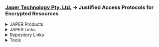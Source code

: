 ### [Japer Technology Pty. Ltd.](https://www.japer.technology) → Justified Access Protocols for Encrypted Resources

<details>
  <summary>JAPER Products</summary>

  #### JAPER's primary product is it's API, this GitHub repository contains resources that compliment the API documentation at [developer.japer.io](https://developer.japer.io)
  
  [![ReadMe Card](https://github-readme-stats.vercel.app/api/pin/?username=japertechnology&repo=developer-japer-io)](https://github.com/japertechnology/developer-japer-io)

</details>


<details>
  <summary>JAPER Links</summary>

##### Websites

  [![Button Component](https://readme-components.vercel.app/api?component=button&fill=ac43d9&text=www.japer.technology)](https://www.japer.technology)
  [![Button Component](https://readme-components.vercel.app/api?component=button&fill=ac43d9&text=japertechnology.github.io)](https://japertechnology.github.io)

  [![Button Component](https://readme-components.vercel.app/api?component=button&fill=ac43d9&text=www.japer.cloud)](https://www.japer.cloud)
  [![Button Component](https://readme-components.vercel.app/api?component=button&fill=ac43d9&text=www.japer.xyz)](https://www.japer.xyz)

  [![Button Component](https://readme-components.vercel.app/api?component=button&fill=ac43d9&text=developer.japer.io)](https://developer.japer.io)

##### Information

  [![Button Component](https://readme-components.vercel.app/api?component=button&fill=ac43d9&text=chatgpt.com)](https://chat.openai.com/g/g-GrNiWW5CX)
  [![Button Component](https://readme-components.vercel.app/api?component=button&fill=ac43d9&text=japer.zoom.us)](https://japer.zoom.us)

</details>


<details>
  <summary>Repository Links</summary>

##### by Page

  [![Button](https://readme-components.vercel.app/api?component=button&fill=ac43d9&text=p1)](https://github.com/japertechnology?tab=repositories&q=&type=&language=&sort=name)
  [![Button](https://readme-components.vercel.app/api?component=button&fill=ac43d9&text=p2)](https://github.com/japertechnology?tab=repositories&q=&type=&language=&page=2&sort=name)
  [![Button](https://readme-components.vercel.app/api?component=button&fill=ac43d9&text=p3)](https://github.com/japertechnology?tab=repositories&q=&type=&language=&page=3&sort=name)
  [![Button](https://readme-components.vercel.app/api?component=button&fill=ac43d9&text=p4)](https://github.com/japertechnology?tab=repositories&q=&type=&language=&page=4&sort=name)
  [![Button](https://readme-components.vercel.app/api?component=button&fill=ac43d9&text=p5)](https://github.com/japertechnology?tab=repositories&q=&type=&language=&page=5&sort=name)
  
  ##### by Class
  
  [![Button](https://readme-components.vercel.app/api?component=button&fill=ac43d9&text=japer)](https://github.com/japertechnology?tab=repositories&q=japer&type=&language=&sort=name)
  [![Button](https://readme-components.vercel.app/api?component=button&fill=ac43d9&text=juxta)](https://github.com/japertechnology?tab=repositories&q=juxta&type=&language=&sort=name)
  [![Button](https://readme-components.vercel.app/api?component=button&fill=ac43d9&text=spark)](https://github.com/japertechnology?tab=repositories&q=spark&type=&language=&sort=name)
  [![Button](https://readme-components.vercel.app/api?component=button&fill=ac43d9&text=static)](https://github.com/japertechnology?tab=repositories&q=static&type=&language=&sort=name)
  
  ##### Type
  
  [![Button](https://readme-components.vercel.app/api?component=button&fill=ac43d9&q=&text=private)](https://github.com/japertechnology?tab=repositories&type=private&language=&sort=name)
  [![Button](https://readme-components.vercel.app/api?component=button&fill=ac43d9&q=&text=public)](https://github.com/japertechnology?tab=repositories&type=public&language=&sort=name)
  [![Button](https://readme-components.vercel.app/api?component=button&fill=ac43d9&q=&text=template)](https://github.com/japertechnology?tab=repositories&type=template&language=&sort=name)
  
  ##### Status
  
  [![Website](https://img.shields.io/badge/API-Online-informational?style=flat-square&color=ac43d9&logo=postman&logoColor=white)](https://apps.apple.com/us/app/japer/id1481154593?ls=1)
  [![Website](https://img.shields.io/badge/iOS_App-Online-informational?style=flat-square&color=ac43d9&logo=apple&logoColor=white)](https://apps.apple.com/us/app/japer/id1481154593?ls=1)
  [![Website](https://img.shields.io/badge/Android_App-Online-informational?style=flat-square&color=ac43d9&logo=apple&logoColor=white)](https://apps.apple.com/us/app/japer/id1481154593?ls=1)
  [![Website](https://img.shields.io/badge/Website-Online-informational?style=flat-square&color=ac43d9&logo=wix&logoColor=white)](https://apps.apple.com/us/app/japer/id1481154593?ls=1)

</details>


<details>
  <summary>Tools</summary>

  #### During the development of JAPER this tool proved very useful.  
  
  [![ReadMe Card](https://github-readme-stats.vercel.app/api/pin/?username=japertechnology&repo=juxta-repo)](https://github.com/japertechnology/juxta-repo)

<details>
  <summary>GitHub Stats</summary>
  
  ![stats](https://github-readme-stats.vercel.app/api?username=japertechnology&title_color=3498db&text_color=2ecc71&icon_color=3498db&bg_color=00000000&hide_border=true&show_icons=true&include_all_commits=true&count_private=true&disable_animations=true)
  ![trophy](https://github-profile-trophy.vercel.app/?username=japertechnology&no-bg=true&no-frame=true&column=4&theme=algolia)
  
  ![graph](https://github-readme-activity-graph.vercel.app/graph?username=japertechnology&bg_color=0000000&color=2980b9&line=2980b9&point=27ae60&area_color=2980b9&area=true&hide_border=true)
  
  ![streak](https://github-contributor-stats.vercel.app/api?username=japertechnology&title_color=3498db&text_color=2ecc71&icon_color=3498db&bg_color=00000000&hide_border=true&show_icons=true&include_all_commits=true&count_private=true&disable_animations=true)
  ![streak](https://streak-stats.demolab.com/?user=japertechnology&hide_border=true&background=00000000&border=2980b9&stroke=2980b9&ring=27ae60&fire=27ae60&currStreakNum=2980b9&sideNums=2980b9&currStreakLabel=2980b9&sideLabels=2980b9&dates=2980b9)
  
</details>

</details>




